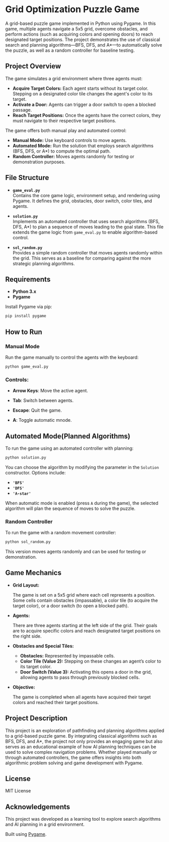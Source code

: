 # Grid Optimization Puzzle Game

A grid-based puzzle game implemented in Python using Pygame. In this game, multiple agents navigate a 5x5 grid, overcome obstacles, and perform actions (such as acquiring colors and opening doors) to reach designated target positions. The project demonstrates the use of classical search and planning algorithms—BFS, DFS, and A*—to automatically solve the puzzle, as well as a random controller for baseline testing.

## Project Overview

The game simulates a grid environment where three agents must:
- **Acquire Target Colors:** Each agent starts without its target color. Stepping on a designated color tile changes the agent's color to its target.
- **Activate a Door:** Agents can trigger a door switch to open a blocked passage.
- **Reach Target Positions:** Once the agents have the correct colors, they must navigate to their respective target positions.

The game offers both manual play and automated control:
- **Manual Mode:** Use keyboard controls to move agents.
- **Automated Mode:** Run the solution that employs search algorithms (BFS, DFS, or A*) to compute the optimal path.
- **Random Controller:** Moves agents randomly for testing or demonstration purposes.

## File Structure

- **`game_eval.py`**  
  Contains the core game logic, environment setup, and rendering using Pygame. It defines the grid, obstacles, door switch, color tiles, and agents.

- **`solution.py`**  
  Implements an automated controller that uses search algorithms (BFS, DFS, A*) to plan a sequence of moves leading to the goal state. This file extends the game logic from `game_eval.py` to enable algorithm-based control.

- **`sol_random.py`**  
  Provides a simple random controller that moves agents randomly within the grid. This serves as a baseline for comparing against the more strategic planning algorithms.

## Requirements

- **Python 3.x**
- **Pygame**

Install Pygame via pip:

```bash
pip install pygame
```
## How to Run
### Manual Mode
Run the game manually to control the agents with the keyboard:

```bash
python game_eval.py
```

### Controls:
- **Arrow Keys**: Move the active agent.

- **Tab**: Switch between agents.

- **Escape**: Quit the game.

- **A**: Toggle automatic mnode.

## Automated Mode(Planned Algorithms)
To run the game using an automated controller with planning:

```bash
python solution.py
```

You can choose the algorithm by modifying the parameter in the ```Solution``` constructor. Options include:
- **```'BFS'```**
- **```'DFS'```**
- **```'A-star'```**

When automatic mode is enabled (press ```A``` during the game), the selected algorithm will plan the sequence of moves to solve the puzzle.

### Random Controller
To run the game with a random movement controller:

```bash
python sol_random.py
```
This version moves agents randomly and can be used for testing or demonstration.

## Game Mechanics
- **Grid Layout:**

  The game is set on a 5x5 grid where each cell represents a position. Some cells contain obstacles (impassable), a color tile (to acquire the target color), or a door switch (to open a blocked path).

- **Agents:**

  There are three agents starting at the left side of the grid. Their goals are to acquire specific colors and reach designated target positions on the right side.

- **Obstacles and Special Tiles:**

  - **Obstacles:** Represented by impassable cells.
  - **Color Tile (Value 2):** Stepping on these changes an agent’s color to its target color.
  - **Door Switch (Value 3):** Activating this opens a door in the grid, allowing agents to pass through previously blocked cells.

- **Objective:**

  The game is completed when all agents have acquired their target colors and reached their target positions.

## Project Description
  This project is an exploration of pathfinding and planning algorithms applied to a grid-based puzzle game. By integrating classical algorithms such as BFS, DFS, and A*, the project not only provides an engaging game but also serves as an educational example of how AI planning techniques can be used to solve complex navigation problems. Whether played manually or through automated controllers, the game offers insights into both algorithmic problem solving and game development with Pygame.

## License
 MIT License

## Acknowledgements
This project was developed as a learning tool to explore search algorithms and AI planning in a grid environment.

Built using [Pygame](https://www.pygame.org/news).
